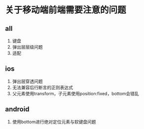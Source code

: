 # 关于移动端前端需要注意的问题
## all
1. 键盘
2. 弹出层层级问题
3. 适配

## ios
1. 弹出层穿透问题
2. 无法兼容后行断言的正则表达式
3. 父元素使用transform，子元素使用position:fixed，bottom会错乱

## android
1. 使用bottom进行绝对定位元素与软键盘问题